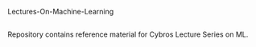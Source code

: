 Lectures-On-Machine-Learning

##

Repository contains reference material for Cybros Lecture Series on ML.

